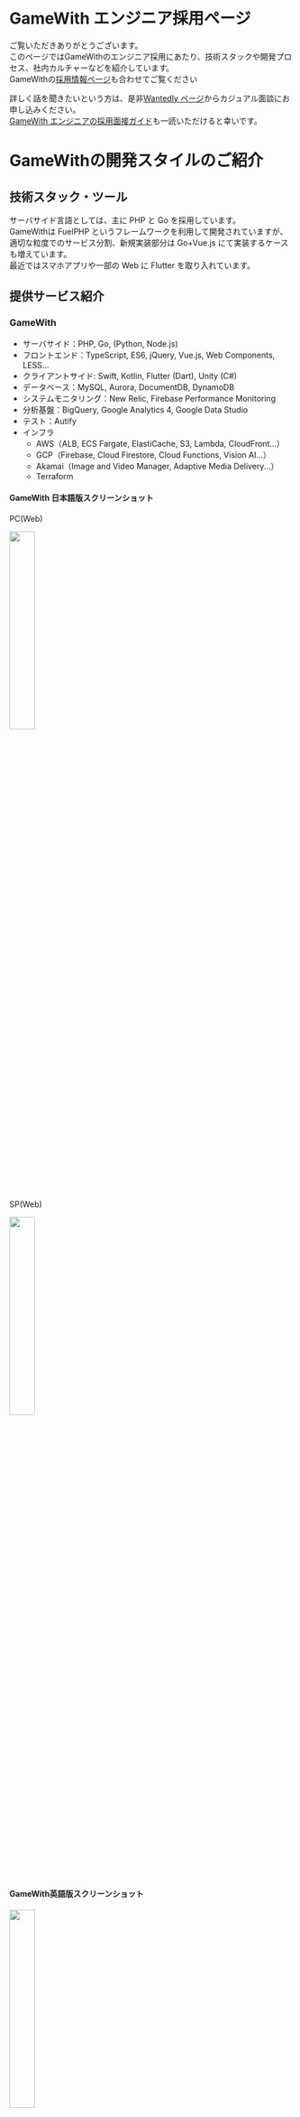 # GameWith エンジニア採用ページ
ご覧いただきありがとうございます。  
このページではGameWithのエンジニア採用にあたり、技術スタックや開発プロセス、社内カルチャーなどを紹介しています。  
GameWithの[採用情報ページ](https://recruit.gamewith.co.jp/)も合わせてご覧ください

詳しく話を聞きたいという方は、是非[Wantedly ページ](https://www.wantedly.com/projects/606408)からカジュアル面談にお申し込みください。  
[GameWith エンジニアの採用面接ガイド](https://github.com/GameWith/recruitment/blob/master/interview_guide_engineer.md)も一読いただけると幸いです。

# GameWithの開発スタイルのご紹介
## 技術スタック・ツール
サーバサイド言語としては、主に PHP と Go を採用しています。  
GameWithは FuelPHP というフレームワークを利用して開発されていますが、適切な粒度でのサービス分割、新規実装部分は Go+Vue.js にて実装するケースも増えています。  
最近ではスマホアプリや一部の Web に Flutter を取り入れています。

## 提供サービス紹介

### GameWith
- サーバサイド：PHP, Go, (Python, Node.js)
- フロントエンド：TypeScript, ES6, jQuery, Vue.js, Web Components, LESS...
- クライアントサイド: Swift, Kotlin, Flutter (Dart), Unity (C#)
- データベース：MySQL, Aurora, DocumentDB, DynamoDB
- システムモニタリング：New Relic, Firebase Performance Monitoring
- 分析基盤：BigQuery, Google Analytics 4, Google Data Studio
- テスト：Autify
- インフラ
  - AWS（ALB, ECS Fargate, ElastiCache, S3, Lambda, CloudFront...）
  - GCP（Firebase, Cloud Firestore, Cloud Functions, Vision AI...）
  - Akamai（Image and Video Manager, Adaptive Media Delivery...）
  - Terraform

#### GameWith 日本語版スクリーンショット
PC(Web)

<a href="images/gamewithjp1.png">
  <img src="images/gamewithjp1.png" style="width:30%; display:block;" />  
</a>

SP(Web)

<a href="images/gamewithjp2.png">
  <img src="images/gamewithjp2.png" style="width:30%; display:block;" />
</a>


#### GameWith英語版スクリーンショット
<a href="images/gamewithen.png">
  <img src="images/gamewithen.png" style="width:30%; display:block;" />
</a>

#### iOSアプリ

https://apps.apple.com/jp/app/gamewith-%E3%82%B2%E3%83%BC%E3%83%A0%E3%82%A6%E3%82%A3%E3%82%BA/id1296719342

#### Androidアプリ

https://play.google.com/store/apps/details?id=jp.gamewith.gamewith

### AIM練習ソフト
- クライアントサイド: Unity (C#)
- サーバサイド：Go
- データベース：Aurora MySQL
- インフラ: 
  - AWS（ALB, ECS Fargate, S3, Lambda, CloudFront...）
  - GS2（GameServiceService）主にユーザー管理系に利用

#### AIM練習ソフト概要
<a href="images/aim1.png">
    <img src="images/aim1.png" style="width:30%; display:block;" />
</a>

#### AIM練習ソフスクリーンショット(開発中)
<a href="images/aim2.png">
    <img src="images/aim2.png" style="width:30%; display:block;"/>
</a>
<a href="images/aim3.png">
    <img src="images/aim3.png" style="width:30%; display:block;"/>
</a>



## GameWithを構成する周辺システムについて
GameWithはさまざまなマイクロサービスや独自ライブラリなどで構成されています。  
より良いサービスをユーザーに提供するためにシステムも日々進化していますが数が多いので一部を抜粋してご紹介します。

### GameWithDesignSystem
<a href="images/aboutgds.png">
  <img src="images/aboutgds.png" style="width:30%; display:block;" />
</a>

[GameWith Developer Blog 「GameWithのリプレイスについて vol.2 〜Web Components を Vue で書いたら最高だった編〜」](https://tech.gamewith.co.jp/entry/2020/04/21/185819)より。

### 記事下コメントシステム
GameWithの各種記事に書き込みできるコメントを管理するシステムです。

バックエンドは Go、フロントエンドは GameWithDesignSystem（Vue.js/TypeScript）を利用しています。  
会員登録せずとも書き込みができる仕様になっているため、トラフィックの多いGameWithでもユーザーが快適に利用できるようにフロントエンドでの非同期描画や CDN の利用などの工夫をしています。

### GO最新攻略 & レイド招待・個体値チェッカー
<a href="images/pokegoapp.png">
  <img src="images/pokegoapp.png" style="width:30%; display:block;" />
</a>

[GameWith Developer Blog 「社内でFlutterを採用しアプリと管理画面を開発した話」](https://tech.gamewith.co.jp/entry/2022/11/04/150724)より。

# GameWithエンジニアの働き方

## フルリモートワークと裁量労働制
GameWithではフルリモートワークと裁量労働制を導入しています。  
もちろん配属チームでの調整は必要ですが、柔軟な調整ができます。  
保育園送り迎えのため 9 時〜 18 時勤務にしたり、朝が苦手で 12 時〜 21 時勤務など、さまざまなエンジニアが在籍しています。  
通院のために開始時間を遅くしたり昼休憩を長くして、その分夜に長めに仕事をするという方もいます。

## 組織体制
サービス開発部では約 25 名のメンバーが在籍しています。  
事業に沿ったチームと、それを横断的にサポートするチームが存在します。  
定期的に情報共有会を開催したり、一部のメンバーは複数のチームを兼務していたりとチーム間連携も活発に行われています。  
ロールとしてはリーダー/ディレクター/エンジニアというメンバーでチームが構成されています。  

開発チームの年齢は 26 歳〜 42 歳のレンジで構成されており、ボリュームゾーンは 30 代前半です。  
攻略記事ライター出身やディレクター経験のあるエンジニアも在籍しており、さまざまな経歴を持つエンジニアが存在するのも特徴です。  
育児中のエンジニアリーダーやマネージャー、女性エンジニア、外国籍エンジニアなども活躍しています。  

# 開発プロセス 

## プロジェクトの進み方

チームごとにワークフローを決めて動いているため細かな違いがありますが、以下の部分は共通しています。
- 1週間を1スプリントとしたアジャイル開発
- 1日1回ビデオ通話による朝会（デイリースクラムのようなもの）を実施

また、チームや仕事内容によって度合いは変わりますが各事業部とも仕様の相談・調整を随時行っています。開発部が主体的にビジネス視点での改善や施策を提案しコミットすることを強く推奨しており、ビジネス側もそれを受け入れる風土があります。

## 各種管理
コミュニケーションツールとして slack、 チームのタスク管理には ZenHub、ドキュメント管理には Notion を利用しており、**フルリモートワーク体制でも滞りなく業務が遂行できる**ツールを積極的に導入しています。

<a href="images/zenhub.png">
  <img src="images/zenhub.png" style="width:30%; display:block;" />
</a>

ZenHubのカンバンボード
## 日常的にリリースを行う
現在の月間リリース数は80前後。平均すると1日に4〜5回リリースが行われている計算になります。  
GameWithではユーザに価値を素早く届けることを重視しており、ビッグバンリリースよりも小さなリリースを日常的に行うのが良しとされています。

# エンジニアから見たGameWithの面白さ
## ハイトラフィックなサービスの開発運用
月間5億PV、4500万UUが利用するサービスのため、自らリリースした施策への反応がすぐに返ってきます。  
秒間リクエスト数まで意識をして設計や実装する必要があるため、エンジニアとしてのスキルが磨かれます。

## いちゲームユーザーとしての視点が活かせる
2020年〜の巣ごもり需要により、ゲーム業界全体の市場規模が大きく伸長しています。  
その中で攻略メディアビジネスも競争が激化しており、差別化やメディアとしてさらなる品質向上が重要になってきています。

そのため、いかに素早くユーザのニーズに応えられるようなサービスを提供し続けることができるかが今後の成長の鍵となります。  
技術力だけでなく業界のトレンドやいま流行しているゲームについてのキャッチアップも同時に求められ、とても刺激的な環境です。

## あらゆるステークホルダを支える屋台骨
GameWithを開発するエンジニアにとって、少なくとも3つのステークホルダが存在すると考えています。  
まず１つにゲームを楽しむエンドユーザーです。品質の高い情報をいち早くユーザーに届け、ユーザーのゲームプレイをより快適にすることが求められます。

次にゲームを売り出すパブリッシャーやデベロッパーです。発売されたゲームをより楽しんでもらうこと、ゲームの魅力をより多くのユーザーに届けることでさらなるゲーム業界の発展に寄与していきます。

最後にGameWithでゲームの記事を書くライターです。ダッシュボードを常に改善し続けることで彼らがより効率的に良い記事をリリースし続けることを目ざいます。

このような多様なステークホルダが満足するようにエンジニアリングの観点から最善を尽くしています。

## GameWith開発部が目指す組織の姿
### ボトムアップでのシステム改善・施策提案の実施
コンテンツだけではなくサービスとして、より良い価値提供をユーザに行えるような組織体制を目指しています。  
解像度高くサービスのことを理解しているエンジニアだからこそできる施策やシステム改善などを積極的に実現できるよう仕組みやカルチャーをつくっています。

<a href="images/buttomup.png">
  <img src="images/buttomup.png" style="width:30%; display:block;" />
</a>

### 提案ボード
数値分析によるファクトベースでの施策立案。  
施策立案をする際には、どのKPIに対して影響があるかを考えます。実際にリリースしたあとに結果はどうだったかを振り返る場をつくるようにしています。  
数値分析グループでは週次での定期レポーティング会を行っており、エンジニアもサービス全体の数値把握をおこなう機会があります。

<a  href="images/analytics.png">
  <img src="images/analytics.png" style="width:30%; display:block;" />
</a>

### 開発効率の改善
2013年にGameWithがリリースされ、以来多くの機能開発を行ってきました。コードベースや組織の拡大に伴うスピード低下を避けるために課題をひとつずつクリアし、あらゆる面から効率向上のための取り組みをおこなっています。
- 機動的なペアプロ、モブワークの実践
- 設計・コード・セキュリティレビューの実施
- E2Eテスト自動化によるテスト工数圧縮
- 不要コードの削減

# カルチャー
## 業務アピール会・社内LT会
毎月おこなわれるサービス開発部の全体会のコンテンツのひとつとして、業務に対する個人のこだわりポイントを話してもらう業務アピール会というものを実施しています。  
また、毎週金曜日の業務時間終了後に任意参加の社内LT会が開催されています。ここでは、最近気になった技術やトピックなどを自由に発表しています。  

<a href="images/appeal.png">
  <img src="images/appeal.png" style="width:30%; display:block;" />
</a>

## 互いに感謝・称賛するカルチャー
Slack上で ピアボーナスのシステムである[HeyTaco](https://heytaco.com/)を採用しています。  
これはタコスの絵文字で感謝を手軽に表現することでインセンティブを付与できるシステムです。  
タコスを集めるとガチャを引くことができ、当たりが出ると iTunesカード もしくは GooglePlayカード をもらうことができます。

<a href="images/tacos.png">
  <img src="images/tacos.png" style="width:30%; display:block;" />
</a>

## 積極的なスキルアップ支援
エンジニアのスキルアップの支援として以下の手当や取り組みを行っています

### 技術勉強手当
業務時間外に月10時間以上の取り組みをした場合に支給されます。  
基本的にはアウトプットが残る形を推奨しています。
- コードがあるものは GitHub のリポジトリ公開
- 読書をしたものは内容のサマリをブログで公開
- etc…

<a href="images/study.png">
  <img src="images/study.png" style="width:30%; display:block;" /> 
</a>

### OSSコントリビュータ / コミッタ手当
GitHub の場合、スター数が一定以上の OSS に対して Issue の起票や PullRequest のマージを一定以上行うことによって支給されます。  
ハードルが高い分、半年程度継続して手当が支給されます。

<a href="images/contributer.png">
  <img src="images/contributer.png" style="width:30%; display:block;" />
</a>

### テックブログの執筆
社内でテックブログ推進委員がおり、ブログ作成に不安がある人も安心して書くことができます。  
ブログを記載することはエンジニアのスキル向上に役に立つと捉えており、業務時間を使ってブログ執筆も可能です。

<a href="images/blog.png">
  <img src="images/blog.png" style="width:30%; display:block;" />
</a>

# appendix
- [GameWith エンジニアの採用面接ガイド](https://github.com/GameWith/recruitment/blob/master/interview_guide_engineer.md)
- [GameWith エンジニアやサービス開発にまつわる記事](https://github.com/GameWith/recruitment/blob/master/articles.md)
- [X - GameWith_Dev](https://twitter.com/gamewith_dev)

